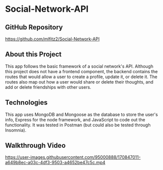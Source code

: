 # Social-Network-API

## GitHub Repository
https://github.com/mlfitz2/Social-Network-API

## About this Project
This app follows the basic framework of a social network's API. Although this project does not have a frontend component, the backend contains the routes that would allow a user to create a profile, update it, or delete it. The routes also map out how a user would share or delete their thoughts, and add or delete friendships with other users.

## Technologies

This app uses MongoDB and Mongoose as the database to store the user's info, Express for the node framework, and JavaScript to code out the functionality. It was tested in Postman (but could also be tested through Insomnia).

## Walkthrough Video

https://user-images.githubusercontent.com/95000888/170847011-a649b8ec-a03c-4df3-9503-a4652be47c5c.mp4


